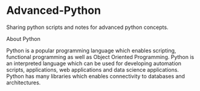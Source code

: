 # Advanced-Python
Sharing python scripts and notes for advanced python concepts.


About Python

Python is a popular programming language which enables scripting, functional programming as well as Object Oriented Programming. Python is an interpreted language which can be used for developing automation scripts, applications, web applications and data science applications. Python has many libraries which enables connectivity to databases and architectures.
